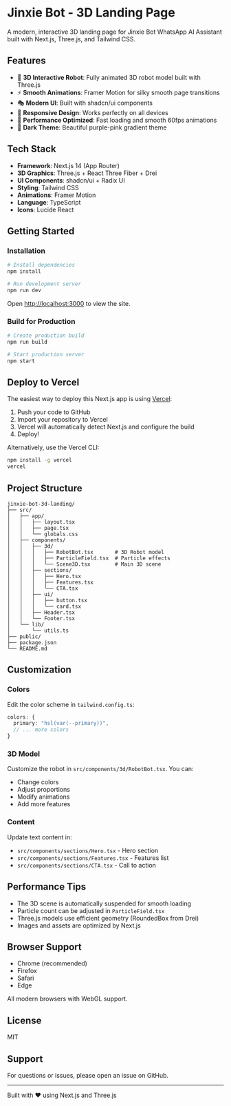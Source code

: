 # Jinxie Bot - 3D Landing Page

A modern, interactive 3D landing page for Jinxie Bot WhatsApp AI Assistant built with Next.js, Three.js, and Tailwind CSS.

## Features

- 🎨 **3D Interactive Robot**: Fully animated 3D robot model built with Three.js
- ⚡ **Smooth Animations**: Framer Motion for silky smooth page transitions
- 🎭 **Modern UI**: Built with shadcn/ui components
- 📱 **Responsive Design**: Works perfectly on all devices
- 🚀 **Performance Optimized**: Fast loading and smooth 60fps animations
- 🌙 **Dark Theme**: Beautiful purple-pink gradient theme

## Tech Stack

- **Framework**: Next.js 14 (App Router)
- **3D Graphics**: Three.js + React Three Fiber + Drei
- **UI Components**: shadcn/ui + Radix UI
- **Styling**: Tailwind CSS
- **Animations**: Framer Motion
- **Language**: TypeScript
- **Icons**: Lucide React

## Getting Started

### Installation

```bash
# Install dependencies
npm install

# Run development server
npm run dev
```

Open [http://localhost:3000](http://localhost:3000) to view the site.

### Build for Production

```bash
# Create production build
npm run build

# Start production server
npm start
```

## Deploy to Vercel

The easiest way to deploy this Next.js app is using [Vercel](https://vercel.com):

1. Push your code to GitHub
2. Import your repository to Vercel
3. Vercel will automatically detect Next.js and configure the build
4. Deploy!

Alternatively, use the Vercel CLI:

```bash
npm install -g vercel
vercel
```

## Project Structure

```
jinxie-bot-3d-landing/
├── src/
│   ├── app/
│   │   ├── layout.tsx
│   │   ├── page.tsx
│   │   └── globals.css
│   ├── components/
│   │   ├── 3d/
│   │   │   ├── RobotBot.tsx       # 3D Robot model
│   │   │   ├── ParticleField.tsx  # Particle effects
│   │   │   └── Scene3D.tsx        # Main 3D scene
│   │   ├── sections/
│   │   │   ├── Hero.tsx
│   │   │   ├── Features.tsx
│   │   │   └── CTA.tsx
│   │   ├── ui/
│   │   │   ├── button.tsx
│   │   │   └── card.tsx
│   │   ├── Header.tsx
│   │   └── Footer.tsx
│   └── lib/
│       └── utils.ts
├── public/
├── package.json
└── README.md
```

## Customization

### Colors

Edit the color scheme in `tailwind.config.ts`:

```typescript
colors: {
  primary: "hsl(var(--primary))",
  // ... more colors
}
```

### 3D Model

Customize the robot in `src/components/3d/RobotBot.tsx`. You can:
- Change colors
- Adjust proportions
- Modify animations
- Add more features

### Content

Update text content in:
- `src/components/sections/Hero.tsx` - Hero section
- `src/components/sections/Features.tsx` - Features list
- `src/components/sections/CTA.tsx` - Call to action

## Performance Tips

- The 3D scene is automatically suspended for smooth loading
- Particle count can be adjusted in `ParticleField.tsx`
- Three.js models use efficient geometry (RoundedBox from Drei)
- Images and assets are optimized by Next.js

## Browser Support

- Chrome (recommended)
- Firefox
- Safari
- Edge

All modern browsers with WebGL support.

## License

MIT

## Support

For questions or issues, please open an issue on GitHub.

---

Built with ❤️ using Next.js and Three.js




